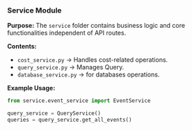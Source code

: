 ### Service Module

**Purpose:**
The `service` folder contains business logic and core functionalities independent of API routes.

**Contents:**
- `cost_service.py` → Handles cost-related operations.
- `query_service.py` → Manages Query.
- `database_service.py` → for databases operations.

**Example Usage:**
```python
from service.event_service import EventService

query_service = QueryService()
queries = query_service.get_all_events()
```

